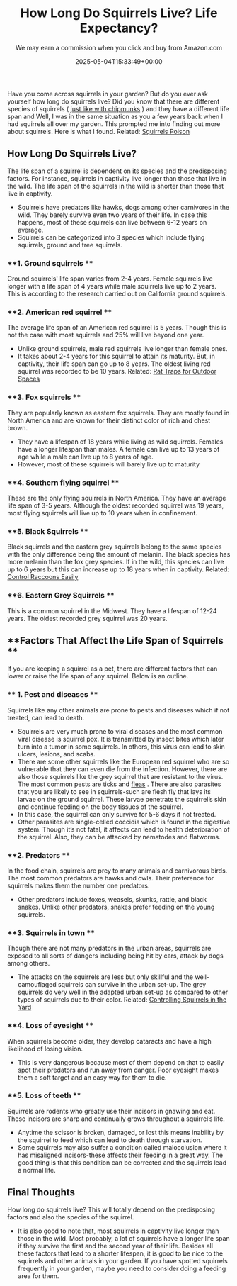 ﻿---
author: We may earn a commission when you click and buy from Amazon.com
layout: post
title: How Long Do Squirrels Live? Life Expectancy?
date: '2025-05-04T15:33:49+00:00'
categories:
- Guide
- Squirrels
tags: []
slug: /how-long-do-squirrels-live/
lastmod: 2025-05-07T12:21:27+03:00
---

Have you come across squirrels in your garden? But do you ever ask yourself how long do squirrels live? Did you know that there are different species of squirrels (
[just like with chipmunks](https://pestpolicy.com/best-chipmunk-repellents/)
) and they have a different life span and
Well, I was in the same situation as you a few years back when I had squirrels all over my garden. This prompted me into finding out more about squirrels. Here is what I found.
Related:
[Squirrels Poison](https://pestpolicy.com/best-poison-for-squirrels/)
## **How Long Do Squirrels Live?**
The life span of a squirrel is dependent on its species and the predisposing factors. For instance, squirrels in captivity live longer than those that live in the wild. The life span of the squirrels in the wild is shorter than those that live in captivity.
- Squirrels have predators like hawks, dogs among other carnivores in the wild. They barely survive even two years of their life. In case this happens, most of these squirrels can live between 6-12 years on average.
- Squirrels can be categorized into 3 species which include flying squirrels, ground and tree squirrels.
### **1. Ground squirrels **
Ground squirrels' life span varies from 2-4 years. Female squirrels live longer with a life span of 4 years while male squirrels live up to 2 years. This is according to the research carried out on California ground squirrels.
### **2. American red squirrel **
The average life span of an American red squirrel is 5 years. Though this is not the case with most squirrels and 25% will live beyond one year.
- Unlike ground squirrels, male red squirrels live longer than female ones.
- It takes about 2-4 years for this squirrel to attain its maturity. But, in captivity, their life span can go up to 8 years.
The oldest living red squirrel was recorded to be 10 years.
Related:
[Rat Traps for Outdoor Spaces](https://pestpolicy.com/best-outdoor-rat-traps/)
### **3. Fox squirrels **
They are popularly known as eastern fox squirrels. They are mostly found in North America and are known for their distinct color of rich and chest brown.
- They have a lifespan of 18 years while living as wild squirrels. Females have a longer lifespan than males. A female can live up to 13 years of age while a male can live up to 8 years of age.
- However, most of these squirrels will barely live up to maturity
### **4. Southern flying squirrel **
These are the only flying squirrels in North America. They have an average life span of 3-5 years.
Although the oldest recorded squirrel was 19 years, most flying squirrels will live up to 10 years when in confinement.
### **5. Black Squirrels **
Black squirrels and the eastern grey squirrels belong to the same species with the only difference being the amount of melanin. The black species has more melanin than the fox grey species.
If in the wild, this species can live up to 6 years but this can increase up to 18 years when in captivity.
Related:
[Control Raccoons Easily](https://pestpolicy.com/how-to-get-rid-of-raccoons/)
### **6. Eastern Grey Squirrels **
This is a common squirrel in the Midwest. They have a lifespan of 12-24 years. The oldest recorded grey squirrel was 20 years.
## **Factors That Affect the Life Span of Squirrels **
If you are keeping a squirrel as a pet, there are different factors that can lower or raise the life span of any squirrel. Below is an outline.
### ** 1. Pest and diseases **
Squirrels like any other animals are prone to pests and diseases which if not treated, can lead to death.
- Squirrels are very much prone to viral diseases and the most common viral disease is squirrel pox. It is transmitted by insect bites which later turn into a tumor in some squirrels. In others, this virus can lead to skin ulcers, lesions, and scabs.
- There are some other squirrels like the European red squirrel who are so vulnerable that they can even die from the infection. However, there are also those squirrels like the grey squirrel that are resistant to the virus.
The most common pests are ticks and
[fleas](https://pestpolicy.com/do-squirrels-carry-fleas/)
. There are also parasites that you are likely to see in squirrels-such are flesh fly that lays its larvae on the ground squirrel. These larvae penetrate the squirrel’s skin and continue feeding on the body tissues of the squirrel.
- In this case, the squirrel can only survive for 5-6 days if not treated.
- Other parasites are single-celled coccidia which is found in the digestive system. Though it’s not fatal, it affects can lead to health deterioration of the squirrel.
Also, they can be attacked by nematodes and flatworms.
### **2. Predators **
In the food chain, squirrels are prey to many animals and carnivorous birds. The most common predators are hawks and owls. Their preference for squirrels makes them the number one predators.
- Other predators include foxes, weasels, skunks, rattle, and black snakes. Unlike other predators, snakes prefer feeding on the young squirrels.
### **3. Squirrels in town **
Though there are not many predators in the urban areas, squirrels are exposed to all sorts of dangers including being hit by cars, attack by dogs among others.
- The attacks on the squirrels are less but only skillful and the well-camouflaged squirrels can survive in the urban set-up.
The grey squirrels do very well in the adapted urban set-up as compared to other types of squirrels due to their color.
Related:
[Controlling Squirrels in the Yard](https://pestpolicy.com/how-to-get-rid-of-squirrels-in-the-yard/)
### **4. Loss of eyesight **
When squirrels become older, they develop cataracts and have a high likelihood of losing vision.
- This is very dangerous because most of them depend on that to easily spot their predators and run away from danger. Poor eyesight makes them a soft target and an easy way for them to die.
### **5. Loss of teeth **
Squirrels are rodents who greatly use their incisors in gnawing and eat. These incisors are sharp and continually grows throughout a squirrel’s life.
- Anytime the scissor is broken, damaged, or lost this means inability by the squirrel to feed which can lead to death through starvation.
- Some squirrels may also suffer a condition called malocclusion where it has misaligned incisors-these affects their feeding in a great way. The good thing is that this condition can be corrected and the squirrels lead a normal life.
## Final Thoughts
How long do squirrels live? This will totally depend on the predisposing factors and also the species of the squirrel.
- It is also good to note that, most squirrels in captivity live longer than those in the wild. Most probably, a lot of squirrels have a longer life span if they survive the first and the second year of their life.
Besides all these factors that lead to a shorter lifespan, it is good to be nice to the squirrels and other animals in your garden. If you have spotted squirrels frequently in your garden, maybe you need to consider doing a feeding area for them.